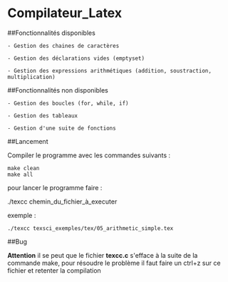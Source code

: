 # Compilateur_Latex

##Fonctionnalités disponibles

	- Gestion des chaines de caractères

	- Gestion des déclarations vides (emptyset)

	- Gestion des expressions arithmétiques (addition, soustraction, multiplication)


##Fonctionnalités non disponibles

	- Gestion des boucles (for, while, if)

	- Gestion des tableaux 

	- Gestion d'une suite de fonctions 

##Lancement

Compiler le programme avec les commandes suivants :

```
make clean
make all
```
pour lancer le programme faire : 

./texcc chemin_du_fichier_à_executer

exemple : 
```
./texcc texsci_exemples/tex/05_arithmetic_simple.tex
```
##Bug 

**Attention** il se peut que le fichier **texcc.c** s'efface à la suite de la commande make, pour résoudre le problème il faut faire un ctrl+z sur ce fichier et retenter la compilation 
